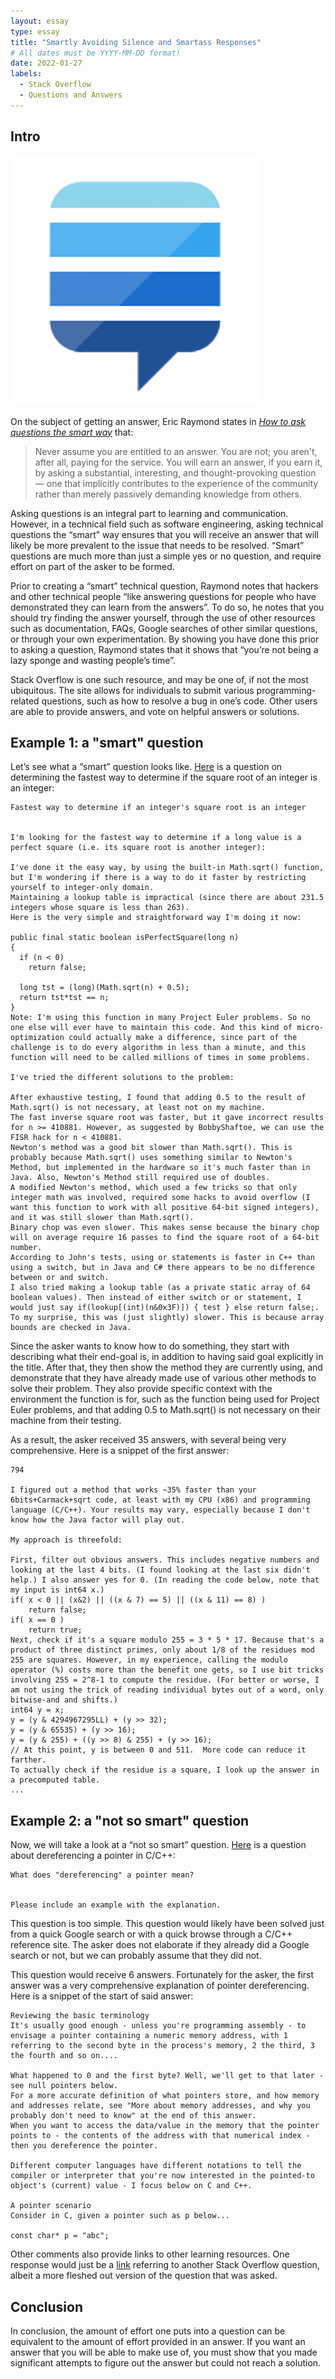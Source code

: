 ```yaml
---
layout: essay
type: essay
title: "Smartly Avoiding Silence and Smartass Responses"
# All dates must be YYYY-MM-DD format!
date: 2022-01-27
labels:
  - Stack Overflow
  - Questions and Answers
---
```


## Intro

<img class="img-fluid" src="../img/apple-touch-icon_400x400.png">

On the subject of getting an answer, Eric Raymond states in [*How to ask questions the smart way*](http://www.catb.org/esr/faqs/smart-questions.html) that:

<blockquote>
Never assume you are entitled to an answer. You are not; you aren't, after all, paying for the service. You will earn an answer, if you earn it, by asking a substantial, interesting, and thought-provoking question — one that implicitly contributes to the experience of the community rather than merely passively demanding knowledge from others.</blockquote>
  
Asking questions is an integral part to learning and communication. However, in a technical field such as software engineering, asking technical questions the “smart” way ensures that you will receive an answer that will likely be more prevalent to the issue that needs to be resolved. “Smart” questions are much more than just a simple yes or no question, and require effort on part of the asker to be formed.

Prior to creating a “smart” technical question, Raymond notes that hackers and other technical people “like answering questions for people who have demonstrated they can learn from the answers”. To do so, he notes that you should try finding the answer yourself, through the use of other resources such as documentation, FAQs, Google searches of other similar questions, or through your own experimentation. By showing you have done this prior to asking a question, Raymond states that it shows that “you’re not being a lazy sponge and wasting people’s time”. 

Stack Overflow is one such resource, and may be one of, if not the most ubiquitous. The site allows for individuals to submit various programming-related questions, such as how to resolve a bug in one’s code. Other users are able to provide answers, and vote on helpful answers or solutions.

## Example 1: a "smart" question

Let’s see what a “smart” question looks like. [Here](https://stackoverflow.com/questions/295579/fastest-way-to-determine-if-an-integers-square-root-is-an-integer) is a question on determining the fastest way to determine if the square root of an integer is an integer: 
```
Fastest way to determine if an integer's square root is an integer


I'm looking for the fastest way to determine if a long value is a perfect square (i.e. its square root is another integer):

I've done it the easy way, by using the built-in Math.sqrt() function, but I'm wondering if there is a way to do it faster by restricting yourself to integer-only domain.
Maintaining a lookup table is impractical (since there are about 231.5 integers whose square is less than 263).
Here is the very simple and straightforward way I'm doing it now:

public final static boolean isPerfectSquare(long n)
{
  if (n < 0)
    return false;

  long tst = (long)(Math.sqrt(n) + 0.5);
  return tst*tst == n;
}
Note: I'm using this function in many Project Euler problems. So no one else will ever have to maintain this code. And this kind of micro-optimization could actually make a difference, since part of the challenge is to do every algorithm in less than a minute, and this function will need to be called millions of times in some problems.

I've tried the different solutions to the problem:

After exhaustive testing, I found that adding 0.5 to the result of Math.sqrt() is not necessary, at least not on my machine.
The fast inverse square root was faster, but it gave incorrect results for n >= 410881. However, as suggested by BobbyShaftoe, we can use the FISR hack for n < 410881.
Newton's method was a good bit slower than Math.sqrt(). This is probably because Math.sqrt() uses something similar to Newton's Method, but implemented in the hardware so it's much faster than in Java. Also, Newton's Method still required use of doubles.
A modified Newton's method, which used a few tricks so that only integer math was involved, required some hacks to avoid overflow (I want this function to work with all positive 64-bit signed integers), and it was still slower than Math.sqrt().
Binary chop was even slower. This makes sense because the binary chop will on average require 16 passes to find the square root of a 64-bit number.
According to John's tests, using or statements is faster in C++ than using a switch, but in Java and C# there appears to be no difference between or and switch.
I also tried making a lookup table (as a private static array of 64 boolean values). Then instead of either switch or or statement, I would just say if(lookup[(int)(n&0x3F)]) { test } else return false;. To my surprise, this was (just slightly) slower. This is because array bounds are checked in Java.

```
Since the asker wants to know how to do something, they start with describing what their end-goal is, in addition to having said goal explicitly in the title. After that, they then show the method they are currently using, and demonstrate that they have already made use of various other methods to solve their problem. They also provide specific context with the environment the function is for, such as the function being used for Project Euler problems, and that adding 0.5 to Math.sqrt() is not necessary on their machine from their testing.

As a result, the asker received 35 answers, with several being very comprehensive. Here is a snippet of the first answer:

```
794

I figured out a method that works ~35% faster than your 6bits+Carmack+sqrt code, at least with my CPU (x86) and programming language (C/C++). Your results may vary, especially because I don't know how the Java factor will play out.

My approach is threefold:

First, filter out obvious answers. This includes negative numbers and looking at the last 4 bits. (I found looking at the last six didn't help.) I also answer yes for 0. (In reading the code below, note that my input is int64 x.)
if( x < 0 || (x&2) || ((x & 7) == 5) || ((x & 11) == 8) )
    return false;
if( x == 0 )
    return true;
Next, check if it's a square modulo 255 = 3 * 5 * 17. Because that's a product of three distinct primes, only about 1/8 of the residues mod 255 are squares. However, in my experience, calling the modulo operator (%) costs more than the benefit one gets, so I use bit tricks involving 255 = 2^8-1 to compute the residue. (For better or worse, I am not using the trick of reading individual bytes out of a word, only bitwise-and and shifts.)
int64 y = x;
y = (y & 4294967295LL) + (y >> 32); 
y = (y & 65535) + (y >> 16);
y = (y & 255) + ((y >> 8) & 255) + (y >> 16);
// At this point, y is between 0 and 511.  More code can reduce it farther.
To actually check if the residue is a square, I look up the answer in a precomputed table.
...
```
## Example 2: a "not so smart" question

Now, we will take a look at a “not so smart” question. [Here](https://stackoverflow.com/questions/4955198/what-does-dereferencing-a-pointer-mean) is a question about dereferencing a pointer in C/C++:

```
What does "dereferencing" a pointer mean?


Please include an example with the explanation.
```
This question is too simple. This question would likely have been solved just from a quick Google search or with a quick browse through a C/C++ reference site. The asker does not elaborate if they already did a Google search or not, but we can probably assume that they did not. 

This question would receive 6 answers. Fortunately for the asker, the first answer was a very comprehensive explanation of pointer dereferencing. Here is a snippet of the start of said answer: 

```
Reviewing the basic terminology
It's usually good enough - unless you're programming assembly - to envisage a pointer containing a numeric memory address, with 1 referring to the second byte in the process's memory, 2 the third, 3 the fourth and so on....

What happened to 0 and the first byte? Well, we'll get to that later - see null pointers below.
For a more accurate definition of what pointers store, and how memory and addresses relate, see "More about memory addresses, and why you probably don't need to know" at the end of this answer.
When you want to access the data/value in the memory that the pointer points to - the contents of the address with that numerical index - then you dereference the pointer.

Different computer languages have different notations to tell the compiler or interpreter that you're now interested in the pointed-to object's (current) value - I focus below on C and C++.

A pointer scenario
Consider in C, given a pointer such as p below...

const char* p = "abc";
```
Other comments also provide links to other learning resources. One response would just be a [link](https://stackoverflow.com/questions/2795575/how-does-dereferencing-of-a-function-pointer-happen) referring to another Stack Overflow question, albeit a more fleshed out version of the question that was asked.

## Conclusion

In conclusion, the amount of effort one puts into a question can be equivalent to the amount of effort provided in an answer. If you want an answer that you will be able to make use of, you must show that you made significant attempts to figure out the answer but could not reach a solution.


